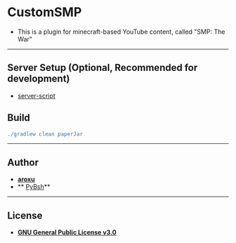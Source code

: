 # CustomSMP
- This is a plugin for minecraft-based YouTube content, called "SMP: The War"
---
## Server Setup (Optional, Recommended for development)
- [server-script](https://github.com/aroxu/server-script)
## Build
```gradle
./gradlew clean paperJar
```
---
## Author
- **[aroxu](https://github.com/aroxu)**
- ** [PyBsh](https://github.com/PyBsh)**
---
## License
- **[GNU General Public License v3.0](./LICENSE)**

